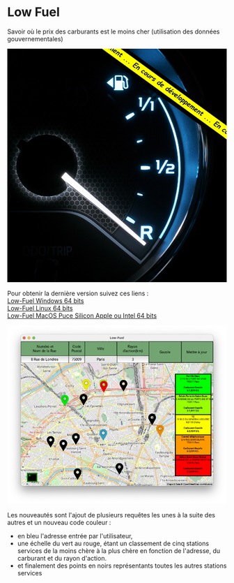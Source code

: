 # Low Fuel     
     
     
Savoir où le prix des carburants est le moins cher (utilisation des données gouvernementales)     
     
     
![Low - Fuel](./Fuel_gauge_indev.jpg)     
         
Pour obtenir la dernière version suivez ces liens :    
[Low-Fuel Windows 64 bits](https://github.com/Bit-Scripts/Low-Fuel/releases/download/1.3/Low-Fuel_win64.exe)    
[Low-Fuel Linux 64 bits](https://github.com/Bit-Scripts/Low-Fuel/releases/download/1.3/Low-Fuel_Linux)    
[Low-Fuel MacOS Puce Silicon Apple ou Intel 64 bits](https://github.com/Bit-Scripts/Low-Fuel/releases/download/1.3/Low-Fuel_macOS.zip)    


![Main Kivi](./image/MultiRecherche.png)     

Les nouveautés sont l'ajout de plusieurs requêtes les unes à la suite des autres et un nouveau code couleur :
* en bleu l'adresse entrée par l'utilisateur,      
* une échelle du vert au rouge, étant un classement de cinq stations services de la moins chère à la plus chère en fonction de l'adresse, du carburant et du rayon d'action.     
* et finalement des points en noirs représentants toutes les autres stations services     
